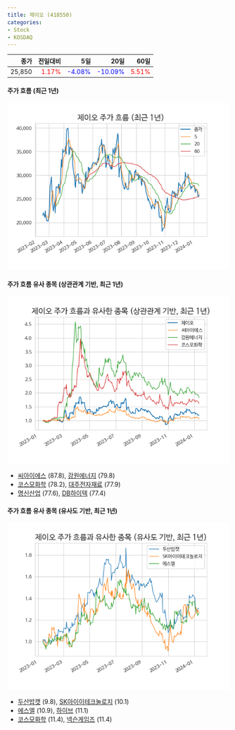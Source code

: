 ```yaml
---
title: 제이오 (418550)
categories:
- Stock
- KOSDAQ
---
```


|종가|전일대비|5일|20일|60일|
|---:|-------:|--:|---:|---:|
|25,850|<span style="color: red">1.17%</span>|<span style="color: blue">-4.08%</span>|<span style="color: blue">-10.09%</span>|<span style="color: red">5.51%</span>|

<!-- more -->

#### 주가 흐름 (최근 1년)
![418550](/assets/images/stock/418550.png)


#### 주가 흐름 유사 종목 (상관관계 기반, 최근 1년)
![418550](/assets/images/stock/418550_corr.png)
- [씨아이에스](/222080/) (87.8), [강원에너지](/114190/) (79.8)
- [코스모화학](/005420/) (78.2), [대주전자재료](/078600/) (77.9)
- [명신산업](/009900/) (77.6), [DB하이텍](/000990/) (77.4)


#### 주가 흐름 유사 종목 (유사도 기반, 최근 1년)
![418550](/assets/images/stock/418550_sim.png)
- [두산밥캣](/241560/) (9.8), [SK아이이테크놀로지](/361610/) (10.1)
- [에스엘](/005850/) (10.9), [하이브](/352820/) (11.1)
- [코스모화학](/005420/) (11.4), [넥슨게임즈](/225570/) (11.4)